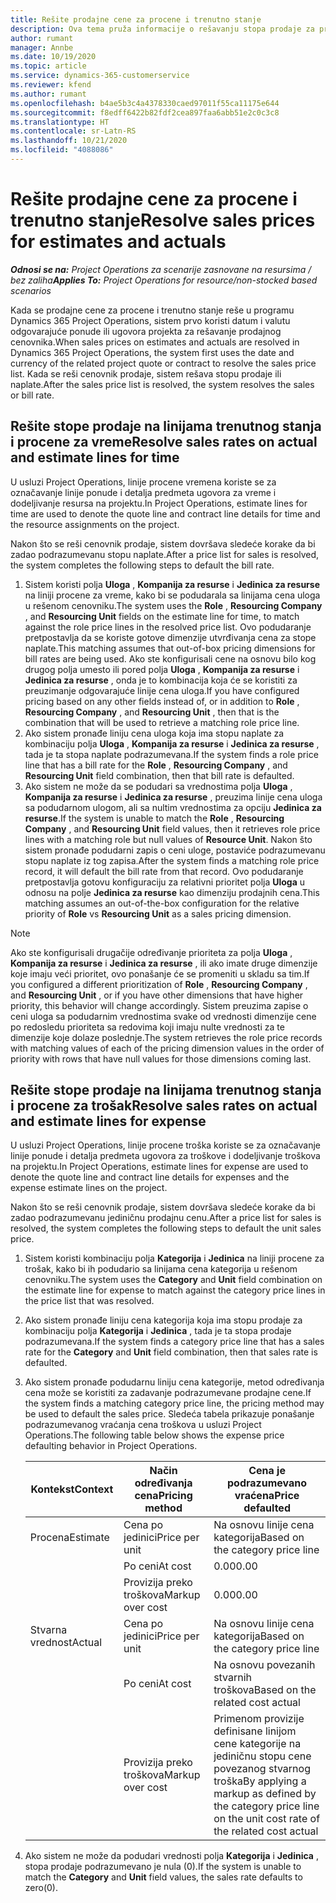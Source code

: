 ```yaml
---
title: Rešite prodajne cene za procene i trenutno stanje
description: Ova tema pruža informacije o rešavanju stopa prodaje za procene i trenutno stanje.
author: rumant
manager: Annbe
ms.date: 10/19/2020
ms.topic: article
ms.service: dynamics-365-customerservice
ms.reviewer: kfend
ms.author: rumant
ms.openlocfilehash: b4ae5b3c4a4378330caed97011f55ca11175e644
ms.sourcegitcommit: f8edff6422b82fdf2cea897faa6abb51e2c0c3c8
ms.translationtype: HT
ms.contentlocale: sr-Latn-RS
ms.lasthandoff: 10/21/2020
ms.locfileid: "4088086"
---
```

# <a name="resolve-sales-prices-for-estimates-and-actuals"></a><span data-ttu-id="c69fc-103">Rešite prodajne cene za procene i trenutno stanje</span><span class="sxs-lookup"><span data-stu-id="c69fc-103">Resolve sales prices for estimates and actuals</span></span>

<span data-ttu-id="c69fc-104">_**Odnosi se na:** Project Operations za scenarije zasnovane na resursima / bez zaliha_</span><span class="sxs-lookup"><span data-stu-id="c69fc-104">_**Applies To:** Project Operations for resource/non-stocked based scenarios_</span></span>

<span data-ttu-id="c69fc-105">Kada se prodajne cene za procene i trenutno stanje reše u programu Dynamics 365 Project Operations, sistem prvo koristi datum i valutu odgovarajuće ponude ili ugovora projekta za rešavanje prodajnog cenovnika.</span><span class="sxs-lookup"><span data-stu-id="c69fc-105">When sales prices on estimates and actuals are resolved in Dynamics 365 Project Operations, the system first uses the date and currency of the related project quote or contract to resolve the sales price list.</span></span> <span data-ttu-id="c69fc-106">Kada se reši cenovnik prodaje, sistem rešava stopu prodaje ili naplate.</span><span class="sxs-lookup"><span data-stu-id="c69fc-106">After the sales price list is resolved, the system resolves the sales or bill rate.</span></span>

## <a name="resolve-sales-rates-on-actual-and-estimate-lines-for-time"></a><span data-ttu-id="c69fc-107">Rešite stope prodaje na linijama trenutnog stanja i procene za vreme</span><span class="sxs-lookup"><span data-stu-id="c69fc-107">Resolve sales rates on actual and estimate lines for time</span></span>

<span data-ttu-id="c69fc-108">U usluzi Project Operations, linije procene vremena koriste se za označavanje linije ponude i detalja predmeta ugovora za vreme i dodeljivanje resursa na projektu.</span><span class="sxs-lookup"><span data-stu-id="c69fc-108">In Project Operations, estimate lines for time are used to denote the quote line and contract line details for time and the resource assignments on the project.</span></span>

<span data-ttu-id="c69fc-109">Nakon što se reši cenovnik prodaje, sistem dovršava sledeće korake da bi zadao podrazumevanu stopu naplate.</span><span class="sxs-lookup"><span data-stu-id="c69fc-109">After a price list for sales is resolved, the system completes the following steps to default the bill rate.</span></span>

1. <span data-ttu-id="c69fc-110">Sistem koristi polja **Uloga** , **Kompanija za resurse** i **Jedinica za resurse** na liniji procene za vreme, kako bi se podudarala sa linijama cena uloga u rešenom cenovniku.</span><span class="sxs-lookup"><span data-stu-id="c69fc-110">The system uses the **Role** , **Resourcing Company** , and **Resourcing Unit** fields on the estimate line for time, to match against the role price lines in the resolved price list.</span></span> <span data-ttu-id="c69fc-111">Ovo podudaranje pretpostavlja da se koriste gotove dimenzije utvrđivanja cena za stope naplate.</span><span class="sxs-lookup"><span data-stu-id="c69fc-111">This matching assumes that out-of-box pricing dimensions for bill rates are being used.</span></span> <span data-ttu-id="c69fc-112">Ako ste konfigurisali cene na osnovu bilo kog drugog polja umesto ili pored polja **Uloga** , **Kompanija za resurse** i **Jedinica za resurse** , onda je to kombinacija koja će se koristiti za preuzimanje odgovarajuće linije cena uloga.</span><span class="sxs-lookup"><span data-stu-id="c69fc-112">If you have configured pricing based on any other fields instead of, or in addition to **Role** , **Resourcing Company** , and **Resourcing Unit** , then that is the combination that will be used to retrieve a matching role price line.</span></span>
2. <span data-ttu-id="c69fc-113">Ako sistem pronađe liniju cena uloga koja ima stopu naplate za kombinaciju polja **Uloga** , **Kompanija za resurse** i **Jedinica za resurse** , tada je ta stopa naplate podrazumevana.</span><span class="sxs-lookup"><span data-stu-id="c69fc-113">If the system finds a role price line that has a bill rate for the **Role** , **Resourcing Company** , and **Resourcing Unit** field combination, then that bill rate is defaulted.</span></span>
3. <span data-ttu-id="c69fc-114">Ako sistem ne može da se podudari sa vrednostima polja **Uloga** , **Kompanija za resurse** i **Jedinica za resurse** , preuzima linije cena uloga sa podudarnom ulogom, ali sa nultim vrednostima za opciju **Jedinica za resurse**.</span><span class="sxs-lookup"><span data-stu-id="c69fc-114">If the system is unable to match the **Role** , **Resourcing Company** , and **Resourcing Unit** field values, then it retrieves role price lines with a matching role but null values of **Resource Unit**.</span></span> <span data-ttu-id="c69fc-115">Nakon što sistem pronađe podudarni zapis o ceni uloge, postaviće podrazumevanu stopu naplate iz tog zapisa.</span><span class="sxs-lookup"><span data-stu-id="c69fc-115">After the system finds a matching role price record, it will default the bill rate from that record.</span></span> <span data-ttu-id="c69fc-116">Ovo podudaranje pretpostavlja gotovu konfiguraciju za relativni prioritet polja **Uloga** u odnosu na polje **Jedinica za resurse** kao dimenziju prodajnih cena.</span><span class="sxs-lookup"><span data-stu-id="c69fc-116">This matching assumes an out-of-the-box configuration for the relative priority of **Role** vs **Resourcing Unit** as a sales pricing dimension.</span></span>

> [!NOTE]
> <span data-ttu-id="c69fc-117">Ako ste konfigurisali drugačije određivanje prioriteta za polja **Uloga** , **Kompanija za resurse** i **Jedinica za resurse** , ili ako imate druge dimenzije koje imaju veći prioritet, ovo ponašanje će se promeniti u skladu sa tim.</span><span class="sxs-lookup"><span data-stu-id="c69fc-117">If you configured a different prioritization of **Role** , **Resourcing Company** , and **Resourcing Unit** , or if you have other dimensions that have higher priority, this behavior will change accordingly.</span></span> <span data-ttu-id="c69fc-118">Sistem preuzima zapise o ceni uloga sa podudarnim vrednostima svake od vrednosti dimenzije cene po redosledu prioriteta sa redovima koji imaju nulte vrednosti za te dimenzije koje dolaze poslednje.</span><span class="sxs-lookup"><span data-stu-id="c69fc-118">The system retrieves the role price records with matching values of each of the pricing dimension values in the order of priority with rows that have null values for those dimensions coming last.</span></span>

## <a name="resolve-sales-rates-on-actual-and-estimate-lines-for-expense"></a><span data-ttu-id="c69fc-119">Rešite stope prodaje na linijama trenutnog stanja i procene za trošak</span><span class="sxs-lookup"><span data-stu-id="c69fc-119">Resolve sales rates on actual and estimate lines for expense</span></span>

<span data-ttu-id="c69fc-120">U usluzi Project Operations, linije procene troška koriste se za označavanje linije ponude i detalja predmeta ugovora za troškove i dodeljivanje troškova na projektu.</span><span class="sxs-lookup"><span data-stu-id="c69fc-120">In Project Operations, estimate lines for expense are used to denote the quote line and contract line details for expenses and the expense estimate lines on the project.</span></span>

<span data-ttu-id="c69fc-121">Nakon što se reši cenovnik prodaje, sistem dovršava sledeće korake da bi zadao podrazumevanu jediničnu prodajnu cenu.</span><span class="sxs-lookup"><span data-stu-id="c69fc-121">After a price list for sales is resolved, the system completes the following steps to default the unit sales price.</span></span>

1. <span data-ttu-id="c69fc-122">Sistem koristi kombinaciju polja **Kategorija** i **Jedinica** na liniji procene za trošak, kako bi ih podudario sa linijama cena kategorija u rešenom cenovniku.</span><span class="sxs-lookup"><span data-stu-id="c69fc-122">The system uses the **Category** and **Unit** field combination on the estimate line for expense to match against the category price lines in the price list that was resolved.</span></span>
2. <span data-ttu-id="c69fc-123">Ako sistem pronađe liniju cena kategorija koja ima stopu prodaje za kombinaciju polja **Kategorija** i **Jedinica** , tada je ta stopa prodaje podrazumevana.</span><span class="sxs-lookup"><span data-stu-id="c69fc-123">If the system finds a category price line that has a sales rate for the **Category** and **Unit** field combination, then that sales rate is defaulted.</span></span>
3. <span data-ttu-id="c69fc-124">Ako sistem pronađe podudarnu liniju cena kategorije, metod određivanja cena može se koristiti za zadavanje podrazumevane prodajne cene.</span><span class="sxs-lookup"><span data-stu-id="c69fc-124">If the system finds a matching category price line, the pricing method may be used to default the sales price.</span></span> <span data-ttu-id="c69fc-125">Sledeća tabela prikazuje ponašanje podrazumevanog vraćanja cena troškova u usluzi Project Operations.</span><span class="sxs-lookup"><span data-stu-id="c69fc-125">The following table below shows the expense price defaulting behavior in Project Operations.</span></span>

    | <span data-ttu-id="c69fc-126">Kontekst</span><span class="sxs-lookup"><span data-stu-id="c69fc-126">Context</span></span> | <span data-ttu-id="c69fc-127">Način određivanja cena</span><span class="sxs-lookup"><span data-stu-id="c69fc-127">Pricing method</span></span> | <span data-ttu-id="c69fc-128">Cena je podrazumevano vraćena</span><span class="sxs-lookup"><span data-stu-id="c69fc-128">Price defaulted</span></span> |
    | --- | --- | --- |
    | <span data-ttu-id="c69fc-129">Procena</span><span class="sxs-lookup"><span data-stu-id="c69fc-129">Estimate</span></span> | <span data-ttu-id="c69fc-130">Cena po jedinici</span><span class="sxs-lookup"><span data-stu-id="c69fc-130">Price per unit</span></span> | <span data-ttu-id="c69fc-131">Na osnovu linije cena kategorija</span><span class="sxs-lookup"><span data-stu-id="c69fc-131">Based on the category price line</span></span> |
    | &nbsp; | <span data-ttu-id="c69fc-132">Po ceni</span><span class="sxs-lookup"><span data-stu-id="c69fc-132">At cost</span></span> | <span data-ttu-id="c69fc-133">0.00</span><span class="sxs-lookup"><span data-stu-id="c69fc-133">0.00</span></span> |
    | &nbsp; | <span data-ttu-id="c69fc-134">Provizija preko troškova</span><span class="sxs-lookup"><span data-stu-id="c69fc-134">Markup over cost</span></span> | <span data-ttu-id="c69fc-135">0.00</span><span class="sxs-lookup"><span data-stu-id="c69fc-135">0.00</span></span> |
    | <span data-ttu-id="c69fc-136">Stvarna vrednost</span><span class="sxs-lookup"><span data-stu-id="c69fc-136">Actual</span></span> | <span data-ttu-id="c69fc-137">Cena po jedinici</span><span class="sxs-lookup"><span data-stu-id="c69fc-137">Price per unit</span></span> | <span data-ttu-id="c69fc-138">Na osnovu linije cena kategorija</span><span class="sxs-lookup"><span data-stu-id="c69fc-138">Based on the category price line</span></span> |
    | &nbsp; | <span data-ttu-id="c69fc-139">Po ceni</span><span class="sxs-lookup"><span data-stu-id="c69fc-139">At cost</span></span> | <span data-ttu-id="c69fc-140">Na osnovu povezanih stvarnih troškova</span><span class="sxs-lookup"><span data-stu-id="c69fc-140">Based on the related cost actual</span></span> |
    | &nbsp; | <span data-ttu-id="c69fc-141">Provizija preko troškova</span><span class="sxs-lookup"><span data-stu-id="c69fc-141">Markup over cost</span></span> | <span data-ttu-id="c69fc-142">Primenom provizije definisane linijom cene kategorije na jediničnu stopu cene povezanog stvarnog troška</span><span class="sxs-lookup"><span data-stu-id="c69fc-142">By applying a markup as defined by the category price line on the unit cost rate of the related cost actual</span></span> |

4. <span data-ttu-id="c69fc-143">Ako sistem ne može da podudari vrednosti polja **Kategorija** i **Jedinica** , stopa prodaje podrazumevano je nula (0).</span><span class="sxs-lookup"><span data-stu-id="c69fc-143">If the system is unable to match the **Category** and **Unit** field values, the sales rate defaults to zero(0).</span></span>
